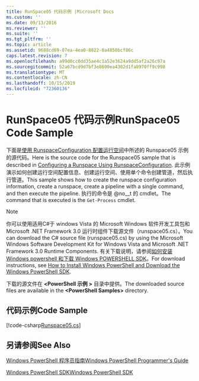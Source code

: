 ```yaml
---
title: RunSpace05 代码示例 |Microsoft Docs
ms.custom: ''
ms.date: 09/13/2016
ms.reviewer: ''
ms.suite: ''
ms.tgt_pltfrm: ''
ms.topic: article
ms.assetid: 9688cd69-07ea-4ea0-8822-0a4850bcf86c
caps.latest.revision: 7
ms.openlocfilehash: a99d0cc0dd35ae4c1a52e3624a9dd5af2a26c97a
ms.sourcegitcommit: 52a67bcd9d7bf3e8600ea4302d1fa8970ff9c998
ms.translationtype: MT
ms.contentlocale: zh-CN
ms.lasthandoff: 10/15/2019
ms.locfileid: "72360136"
---
```

# <a name="runspace05-code-sample"></a><span data-ttu-id="beb5e-102">RunSpace05 代码示例</span><span class="sxs-lookup"><span data-stu-id="beb5e-102">RunSpace05 Code Sample</span></span>

<span data-ttu-id="beb5e-103">下面是[使用 RunspaceConfiguration 配置运行空间](https://msdn.microsoft.com/en-us/42681d19-2d05-4975-befd-afb1990e79b2)中所述的 Runspace05 示例的源代码。</span><span class="sxs-lookup"><span data-stu-id="beb5e-103">Here is the source code for the Runspace05 sample that is described in [Configuring a Runspace Using RunspaceConfiguration](https://msdn.microsoft.com/en-us/42681d19-2d05-4975-befd-afb1990e79b2).</span></span> <span data-ttu-id="beb5e-104">此示例演示如何创建运行空间配置信息、创建运行空间、使用单个命令创建管道，然后执行管道。</span><span class="sxs-lookup"><span data-stu-id="beb5e-104">This sample shows how to create the runspace configuration information, create a runspace, create a pipeline with a single command, and then execute the pipeline.</span></span> <span data-ttu-id="beb5e-105">执行的命令是 @no__t 的 cmdlet。</span><span class="sxs-lookup"><span data-stu-id="beb5e-105">The command that is executed is the `Get-Process` cmdlet.</span></span>

> [!NOTE]
> <span data-ttu-id="beb5e-106">你可以使用适用C#于 windows Vista 的 Microsoft Windows 软件开发工具包和 Microsoft .NET Framework 3.0 运行时组件下载源文件（runspace05.cs）。</span><span class="sxs-lookup"><span data-stu-id="beb5e-106">You can download the C# source file (runspace05.cs) by using the Microsoft Windows Software Development Kit for Windows Vista and Microsoft .NET Framework 3.0 Runtime Components.</span></span> <span data-ttu-id="beb5e-107">有关下载说明，请参阅[如何安装 Windows powershell 和下载 Windows POWERSHELL SDK](/powershell/developer/installing-the-windows-powershell-sdk)。</span><span class="sxs-lookup"><span data-stu-id="beb5e-107">For download instructions, see [How to Install Windows PowerShell and Download the Windows PowerShell SDK](/powershell/developer/installing-the-windows-powershell-sdk).</span></span>
>
> <span data-ttu-id="beb5e-108">下载的源文件在 **\<PowerShell 示例 >** 目录中提供。</span><span class="sxs-lookup"><span data-stu-id="beb5e-108">The downloaded source files are available in the **\<PowerShell Samples>** directory.</span></span>

## <a name="code-sample"></a><span data-ttu-id="beb5e-109">代码示例</span><span class="sxs-lookup"><span data-stu-id="beb5e-109">Code Sample</span></span>

[!code-csharp[Runspace05.cs](../../../../powershell-sdk-samples/SDK-2.0/csharp/Runspace05/Runspace05.cs#L11-L86 "Runspace05.cs")]

## <a name="see-also"></a><span data-ttu-id="beb5e-110">另请参阅</span><span class="sxs-lookup"><span data-stu-id="beb5e-110">See Also</span></span>

[<span data-ttu-id="beb5e-111">Windows PowerShell 程序员指南</span><span class="sxs-lookup"><span data-stu-id="beb5e-111">Windows PowerShell Programmer's Guide</span></span>](./windows-powershell-programmer-s-guide.md)

[<span data-ttu-id="beb5e-112">Windows PowerShell SDK</span><span class="sxs-lookup"><span data-stu-id="beb5e-112">Windows PowerShell SDK</span></span>](../windows-powershell-reference.md)
